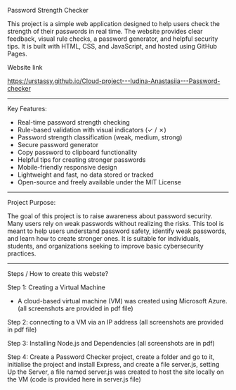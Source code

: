 Password Strength Checker

This project is a simple web application designed to help users check the strength of their passwords in real time. The website provides clear feedback, visual rule checks, a password generator, and helpful security tips. It is built with HTML, CSS, and JavaScript, and hosted using GitHub Pages.

Website link

https://urstassy.github.io/Cloud-project---Iudina-Anastasiia---Password-checker

---

Key Features:

- Real-time password strength checking
- Rule-based validation with visual indicators (✓ / ✗)
- Password strength classification (weak, medium, strong)
- Secure password generator
- Copy password to clipboard functionality
- Helpful tips for creating stronger passwords
- Mobile-friendly responsive design
- Lightweight and fast, no data stored or tracked
- Open-source and freely available under the MIT License

---

Project Purpose:

The goal of this project is to raise awareness about password security. Many users rely on weak passwords without realizing the risks. This tool is meant to help users understand password safety, identify weak passwords, and learn how to create stronger ones. It is suitable for individuals, students, and organizations seeking to improve basic cybersecurity practices.

---

Steps / How to create this webste?

Step 1: Creating a Virtual Machine

- A cloud-based virtual machine (VM) was created using Microsoft Azure. (all screenshots are provided in pdf file)

Step 2: connecting to a VM via an IP address (all screenshots are provided in pdf file)

Step 3: Installing Node.js and Dependencies (all screenshots are in pdf)

Step 4: Create a Password Checker project, create a folder and go to it, initialise the project and install Express, and create a file server.js, setting Up the Server, a file named server.js was created to host the site locally on the VM (code is provided here in server.js file)











